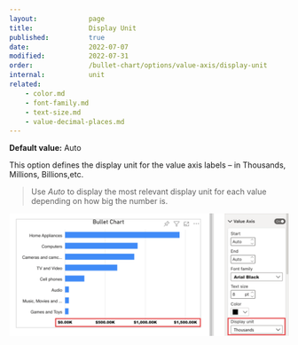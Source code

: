 ```yaml
---
layout:             page
title:              Display Unit
published:          true
date:               2022-07-07
modified:   	    2022-07-31
order:              /bullet-chart/options/value-axis/display-unit
internal:           unit
related:
    - color.md
    - font-family.md
    - text-size.md
    - value-decimal-places.md
---
```


**Default value:** Auto

This option defines the display unit for the value axis labels – in Thousands, Millions, Billions,etc.  

> Use *Auto* to display the most relevant display unit for each value depending on how big the number is.

<img src="images/display-unit.png" width="700">